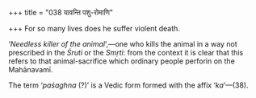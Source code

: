 +++
title = "038 यावन्ति पशु-रोमाणि"

+++
For so many lives does he suffer violent death.

‘*Needless killer of the animal*’,—one who kills the animal in a way not
prescribed in the *Śruti* or the *Smṛti*: from the context it is clear
that this refers to that animal-sacrifice which ordinary people perforin
on the Mahānavamī.

The term ‘*paśaghna* (?)’ is a Vedic form formed with the affix
‘*ka*’—(38).


